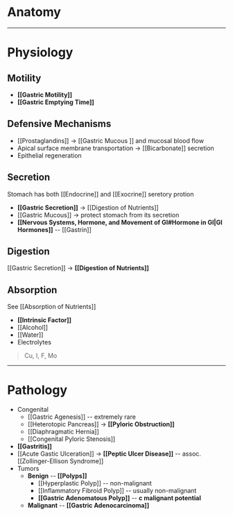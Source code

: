 # Anatomy

---

# Physiology
## Motility
- **[[Gastric Motility]]**
- **[[Gastric Emptying Time]]**

## Defensive Mechanisms
- [[Prostaglandins]] -> [[Gastric Mucous ]] and mucosal blood flow
- Apical surface membrane transportation -> [[Bicarbonate]] secretion
- Epithelial regeneration

## Secretion
Stomach has both [[Endocrine]] and [[Exocrine]] seretory protion
- **[[Gastric Secretion]]** -> [[Digestion of Nutrients]]
- [[Gastric Mucous]] -> protect stomach from its secretion
- **[[Nervous Systems, Hormone, and Movement of GI#Hormone in GI|GI Hormones]]** -- [[Gastrin]]

## Digestion
[[Gastric Secretion]] -> **[[Digestion of Nutrients]]**

## Absorption
See [[Absorption of Nutrients]]
- **[[Intrinsic Factor]]** 
- [[Alcohol]]
- [[Water]]
- Electrolytes
> Cu, I, F, Mo

---

# Pathology
- Congenital
	- [[Gastric Agenesis]] -- extremely rare
	- [[Heterotopic Pancreas]] -> **[[Pyloric Obstruction]]**
	- [[Diaphragmatic Hernia]]
	- [[Congenital Pyloric Stenosis]]
- **[[Gastritis]]**
- [[Acute Gastic Ulceration]] -> **[[Peptic Ulcer Disease]]** -- assoc. [[Zollinger-Ellison Syndrome]]
- Tumors
	- **Benign** -- **[[Polyps]]**
		- [[Hyperplastic Polyp]] -- non-malignant
		- [[Inflammatory Fibroid Polyp]] -- usually non-malignant
		- **[[Gastric Adenomatous Polyp]]** -- **c malignant potential**
	- **Malignant** -- **[[Gastric Adenocarcinoma]]**
